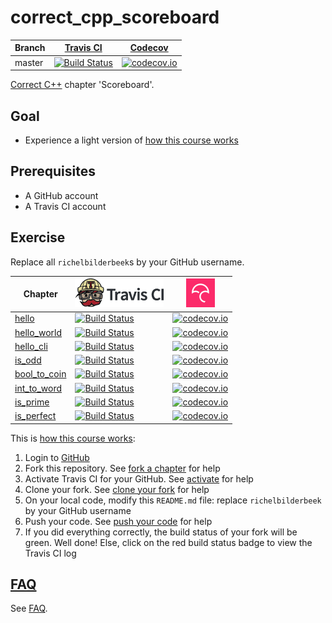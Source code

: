 # correct_cpp_scoreboard

Branch|[Travis CI](https://travis-ci.org)|[Codecov](https://www.codecov.io)
---|---|---
master|[![Build Status](https://travis-ci.org/richelbilderbeek/correct_cpp_scoreboard.svg?branch=master)](https://travis-ci.org/richelbilderbeek/correct_cpp_scoreboard)|[![codecov.io](https://codecov.io/github/richelbilderbeek/correct_cpp_scoreboard/coverage.svg?branch=master)](https://codecov.io/github/richelbilderbeek/correct_cpp_scoreboard/branch/master)

[Correct C++](https://github.com/richelbilderbeek/correct_cpp) chapter 'Scoreboard'.

## Goal

 * Experience a light version of [how this course works](https://github.com/richelbilderbeek/correct_cpp/blob/master/how_this_course_works.md)

## Prerequisites

 * A GitHub account
 * A Travis CI account

## Exercise

Replace all `richelbilderbeek`s by your GitHub username. 

Chapter|[![Travis CI logo](TravisCI.png)](https://travis-ci.org)|[![Codecov logo](Codecov.png)](https://www.codecov.io)
---|---|---
[hello](https://github.com/richelbilderbeek/correct_cpp_hello)|[![Build Status](https://travis-ci.org/richelbilderbeek/correct_cpp_hello.svg?branch=master)](https://travis-ci.org/richelbilderbeek/correct_cpp_hello) | [![codecov.io](https://codecov.io/github/richelbilderbeek/correct_cpp_hello/coverage.svg?branch=master)](https://codecov.io/github/richelbilderbeek/correct_cpp_hello?branch=master)
[hello_world](https://github.com/richelbilderbeek/correct_cpp_hello_world)|[![Build Status](https://travis-ci.org/richelbilderbeek/correct_cpp_hello_world.svg?branch=master)](https://travis-ci.org/richelbilderbeek/correct_cpp_hello_world) | [![codecov.io](https://codecov.io/github/richelbilderbeek/correct_cpp_hello_world/coverage.svg?branch=master)](https://codecov.io/github/richelbilderbeek/correct_cpp_hello_world?branch=master)
[hello_cli](https://github.com/richelbilderbeek/correct_cpp_hello_cli)|[![Build Status](https://travis-ci.org/richelbilderbeek/correct_cpp_hello_cli.svg?branch=master)](https://travis-ci.org/richelbilderbeek/correct_cpp_hello_cli) | [![codecov.io](https://codecov.io/github/richelbilderbeek/correct_cpp_hello_cli/coverage.svg?branch=master)](https://codecov.io/github/richelbilderbeek/correct_cpp_hello_cli?branch=master)
[is_odd](https://github.com/richelbilderbeek/correct_cpp_is_odd)|[![Build Status](https://travis-ci.org/richelbilderbeek/correct_cpp_is_odd.svg?branch=master)](https://travis-ci.org/richelbilderbeek/correct_cpp_is_odd) | [![codecov.io](https://codecov.io/github/richelbilderbeek/correct_cpp_is_odd/coverage.svg?branch=master)](https://codecov.io/github/richelbilderbeek/correct_cpp_is_odd?branch=master)
[bool_to_coin](https://github.com/richelbilderbeek/correct_cpp_bool_to_coin)|[![Build Status](https://travis-ci.org/richelbilderbeek/correct_cpp_bool_to_coin.svg?branch=master)](https://travis-ci.org/richelbilderbeek/correct_cpp_bool_to_coin) | [![codecov.io](https://codecov.io/github/richelbilderbeek/correct_cpp_bool_to_coin/coverage.svg?branch=master)](https://codecov.io/github/richelbilderbeek/correct_cpp_bool_to_coin?branch=master)
[int_to_word](https://github.com/richelbilderbeek/correct_cpp_int_to_word)|[![Build Status](https://travis-ci.org/richelbilderbeek/correct_cpp_int_to_word.svg?branch=master)](https://travis-ci.org/richelbilderbeek/correct_cpp_int_to_word) | [![codecov.io](https://codecov.io/github/richelbilderbeek/correct_cpp_int_to_word/coverage.svg?branch=master)](https://codecov.io/github/richelbilderbeek/correct_cpp_int_to_word?branch=master)
[is_prime](https://github.com/richelbilderbeek/correct_cpp_is_prime)|[![Build Status](https://travis-ci.org/richelbilderbeek/correct_cpp_is_prime.svg?branch=master)](https://travis-ci.org/richelbilderbeek/correct_cpp_is_prime) | [![codecov.io](https://codecov.io/github/richelbilderbeek/correct_cpp_is_prime/coverage.svg?branch=master)](https://codecov.io/github/richelbilderbeek/correct_cpp_is_prime?branch=master)
[is_perfect](https://github.com/richelbilderbeek/correct_cpp_is_perfect)|[![Build Status](https://travis-ci.org/richelbilderbeek/correct_cpp_is_perfect.svg?branch=master)](https://travis-ci.org/richelbilderbeek/correct_cpp_is_perfect) | [![codecov.io](https://codecov.io/github/richelbilderbeek/correct_cpp_is_perfect/coverage.svg?branch=master)](https://codecov.io/github/richelbilderbeek/correct_cpp_is_perfect?branch=master)

This is [how this course works](https://github.com/richelbilderbeek/correct_cpp/blob/master/how_this_course_works.md):

  1. Login to [GitHub](https://github.com/)
  2. Fork this repository. See [fork a chapter](https://github.com/richelbilderbeek/correct_cpp/blob/master/fork_a_chapter.md) for help
  3. Activate Travis CI for your GitHub. See [activate](https://github.com/richelbilderbeek/correct_cpp/blob/master/activate.md) for help 
  4. Clone your fork. See [clone your fork](https://github.com/richelbilderbeek/correct_cpp/blob/master/clone_your_fork.md) for help
  5. On your local code, modify this `README.md` file: replace `richelbilderbeek` by your GitHub username
  6. Push your code. See [push your code](https://github.com/richelbilderbeek/correct_cpp/blob/master/push_your_code.md) for help
  7. If you did everything correctly, the build status of your fork will be green. Well done! Else, click on the red build status badge to view the Travis CI log

## [FAQ](faq.md)

See [FAQ](faq.md).